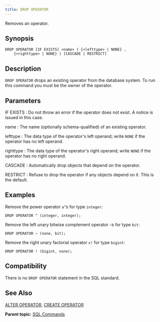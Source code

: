 ```yaml
---
title: DROP OPERATOR 
---
```


Removes an operator.

## <a id="section2"></a>Synopsis 

``` {#sql_command_synopsis}
DROP OPERATOR [IF EXISTS] <name> ( {<lefttype> | NONE} , 
    {<righttype> | NONE} ) [CASCADE | RESTRICT]
```

## <a id="section3"></a>Description 

`DROP OPERATOR` drops an existing operator from the database system. To run this command you must be the owner of the operator.

## <a id="section4"></a>Parameters 

IF EXISTS
:   Do not throw an error if the operator does not exist. A notice is issued in this case.

name
:   The name \(optionally schema-qualified\) of an existing operator.

lefttype
:   The data type of the operator's left operand; write `NONE` if the operator has no left operand.

righttype
:   The data type of the operator's right operand; write `NONE` if the operator has no right operand.

CASCADE
:   Automatically drop objects that depend on the operator.

RESTRICT
:   Refuse to drop the operator if any objects depend on it. This is the default.

## <a id="section5"></a>Examples 

Remove the power operator `a^b` for type `integer`:

```
DROP OPERATOR ^ (integer, integer);
```

Remove the left unary bitwise complement operator `~b` for type `bit`:

```
DROP OPERATOR ~ (none, bit);
```

Remove the right unary factorial operator `x!` for type `bigint`:

```
DROP OPERATOR ! (bigint, none);
```

## <a id="section6"></a>Compatibility 

There is no `DROP OPERATOR` statement in the SQL standard.

## <a id="section7"></a>See Also 

[ALTER OPERATOR](ALTER_OPERATOR.html), [CREATE OPERATOR](CREATE_OPERATOR.html)

**Parent topic:** [SQL Commands](../sql_commands/sql_ref.html)

